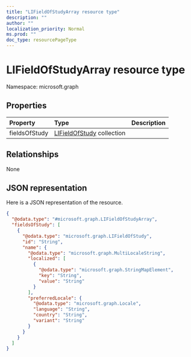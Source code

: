 ```yaml
---
title: "LIFieldOfStudyArray resource type"
description: ""
author: ""
localization_priority: Normal
ms.prod: ""
doc_type: resourcePageType
---
```


# LIFieldOfStudyArray resource type


Namespace: microsoft.graph



## Properties
|Property|Type|Description|
|:---|:---|:---|
|fieldsOfStudy|[LIFieldOfStudy](../resources/lifieldofstudy.md) collection||

## Relationships
None

## JSON representation
Here is a JSON representation of the resource.
<!-- {
  "blockType": "resource",
  "@odata.type": "microsoft.graph.LIFieldOfStudyArray"
}
-->
``` json
{
  "@odata.type": "#microsoft.graph.LIFieldOfStudyArray",
  "fieldsOfStudy": [
    {
      "@odata.type": "microsoft.graph.LIFieldOfStudy",
      "id": "String",
      "name": {
        "@odata.type": "microsoft.graph.MultiLocaleString",
        "localized": [
          {
            "@odata.type": "microsoft.graph.StringMapElement",
            "key": "String",
            "value": "String"
          }
        ],
        "preferredLocale": {
          "@odata.type": "microsoft.graph.Locale",
          "language": "String",
          "country": "String",
          "variant": "String"
        }
      }
    }
  ]
}
```

